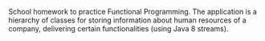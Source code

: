 School homework to practice Functional Programming. The application is a hierarchy of classes for storing information about human resources of a company, delivering certain functionalities (using Java 8 streams).
